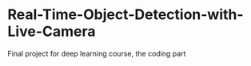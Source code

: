 # Real-Time-Object-Detection-with-Live-Camera
Final project for deep learning course, the coding part
